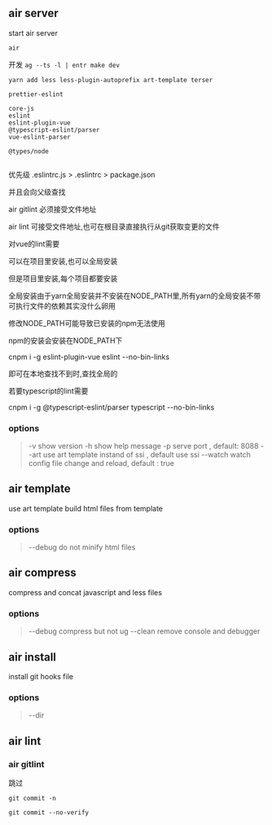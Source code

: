 ## air server

start air server

```bash
air
```

开发 `ag --ts -l | entr make dev`

```
yarn add less less-plugin-autoprefix art-template terser 

prettier-eslint

core-js
eslint
eslint-plugin-vue
@typescript-eslint/parser
vue-eslint-parser

@types/node


```

优先级 .eslintrc.js >  .eslintrc > package.json

并且会向父级查找


air gitlint 必须接受文件地址

air lint 可接受文件地址,也可在根目录直接执行从git获取变更的文件


对vue的lint需要

可以在项目里安装,也可以全局安装

但是项目里安装,每个项目都要安装

全局安装由于yarn全局安装并不安装在NODE_PATH里,所有yarn的全局安装不带可执行文件的依赖其实没什么卵用

修改NODE_PATH可能导致已安装的npm无法使用

npm的安装会安装在NODE_PATH下

cnpm i -g eslint-plugin-vue eslint --no-bin-links 

即可在本地查找不到时,查找全局的

若要typescript的lint需要

cnpm i -g @typescript-eslint/parser typescript --no-bin-links 



### options

> -v show version
> -h show help message
> -p serve port , default: 8088
> --art use art template instand of ssi , default use ssi
> --watch watch config file change and reload, default : true

## air template

use art template build html files from template

### options

> --debug do not minify html files


## air compress 

compress and concat javascript and less files

### options

> --debug  compress but not ug
> --clean  remove console and debugger

## air install

install git hooks file

### options 

> --dir
> 

## air lint


### air gitlint





跳过

`git commit -n`

`git commit --no-verify`
